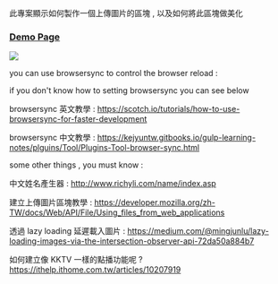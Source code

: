 
此專案顯示如何製作一個上傳圖片的區塊 , 以及如何將此區塊做美化

### [Demo Page](https://andrew781026.github.io/html-es6-uploader/)

[![](https://i.imgur.com/bIb9Hj0.gif)](https://andrew781026.github.io/html-es6-uploader/)

you can use browsersync to control the browser reload :

if you don't know how to setting browsersync you can see below 

browsersync 英文教學 : https://scotch.io/tutorials/how-to-use-browsersync-for-faster-development

browsersync 中文教學 : https://kejyuntw.gitbooks.io/gulp-learning-notes/plguins/Tool/Plugins-Tool-browser-sync.html

some other things , you must know : 

中文姓名產生器 : http://www.richyli.com/name/index.asp

建立上傳圖片區塊教學 : https://developer.mozilla.org/zh-TW/docs/Web/API/File/Using_files_from_web_applications

透過 lazy loading 延遲載入圖片 : https://medium.com/@mingjunlu/lazy-loading-images-via-the-intersection-observer-api-72da50a884b7

如何建立像 KKTV 一樣的點播功能呢 ? https://ithelp.ithome.com.tw/articles/10207919
